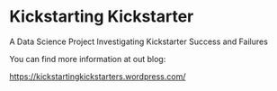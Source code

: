 # Kickstarting Kickstarter
A Data Science Project Investigating Kickstarter Success and Failures


You can find more information at out blog:

https://kickstartingkickstarters.wordpress.com/
